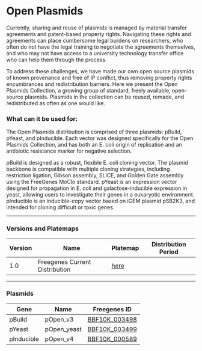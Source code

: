 # Open Plasmids

Currently, sharing and reuse of plasmids is managed by material transfer agreements and patent-based property rights.
Navigating these rights and agreements can place cumbersome legal burdens on researchers, who often do not have the legal training to negotiate the agreements themselves,
and who may not have access to a university technology transfer office who can help them through the process.

To address these challenges, we have made our own open source plasmids of known provenance and free of IP conflict,
thus removing property rights encumbrances and redistribution barriers. Here we present the Open Plasmids Collection, a growing group of standard,
freely available, open-source plasmids. Plasmids in the collection can be reused, remade, and redistributed as often as one would like.

### What can it be used for:

The Open Plasmids distribution is comprised of three plasmids: pBuild, pYeast, and pInducible. Each vector was designed specifically for the Open Plasmids Collection,
and has both an E. coli origin of replication and an antibiotic resistance marker for negative selection.

pBuild is designed as a robust, flexible E. coli cloning vector. The plasmid backbone is compatible with multiple cloning strategies,
including restriction ligation, Gibson assembly, SLiCE, and Golden Gate assembly using the FreeGenes MoClo standard. pYeast is an expression vector designed
for propagation in E. coli and galactose-inducible expression in yeast, allowing users to investigate their genes in a eukaryotic environment. pInducible is
an inducible-copy vector based on iGEM plasmid pSB2K3, and intended for cloning difficult or toxic genes.

---

### Versions and Platemaps

|Version|Name|Platemap|Distribution Period|
|---|---|---|---|
|1.0|Freegenes Current Distribution|[here](https://github.com/Reclone-org/Open-DNA-Collections/tree/main/Open%20Plasmids/Platemaps/OP-v1_0.csv)||

---

### Plasmids

|Gene|Name|Freegenes ID|
|---|---|---|
| pBuild | pOpen_v3 | [BBF10K_003498](https://github.com/Reclone-org/Open-DNA-Collections/blob/main/Open%20Plasmids/Plasmids_Genbank/BBF10K_003498.gb) |
| pYeast | pOpen_yeast | [BBF10K_003499](https://github.com/Reclone-org/Open-DNA-Collections/blob/main/Open%20Plasmids/Plasmids_Genbank/BBF10K_003499.gb) |
| pInducible | pOpen_v4 | [BBF10K_000589](https://github.com/Reclone-org/Open-DNA-Collections/blob/main/Open%20Plasmids/Plasmids_Genbank/BBF10K_000589.gb) |


